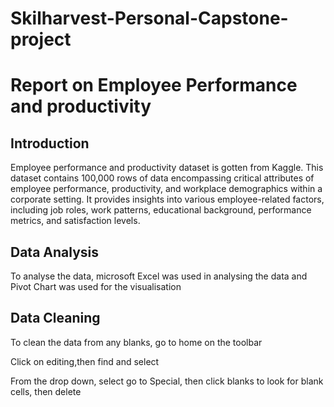 # Skilharvest-Personal-Capstone-project

# Report on Employee Performance and productivity

## Introduction
Employee performance and productivity dataset is gotten from Kaggle. This dataset contains 100,000 rows of data encompassing critical attributes of employee performance, productivity, and workplace demographics within a corporate setting. It provides insights into various employee-related factors, including job roles, work patterns, educational background, performance metrics, and satisfaction levels.

## Data Analysis

To analyse the data, microsoft Excel was used in analysing the data and Pivot Chart was used for the visualisation

## Data Cleaning

To clean the data from any blanks, go to home on the toolbar

Click on editing,then find and select

From the drop down, select go to Special, then click blanks to look for blank cells, then delete

